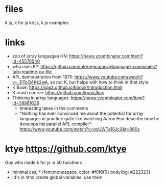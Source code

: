# files
k.js, k for js
ke.js, k.js examples


# links
- zoo of array languages HN: https://news.ycombinator.com/item?id=45578540
- who uses K?:  https://github.com/interregna/arraylanguage-companies?tab=readme-ov-file
- APL demonstration from 1975: https://www.youtube.com/watch?v=_DTpQ4Kk2wA, so not K, but helps with how to think in that style
- K Book: https://xpqz.github.io/kbook/Introduction.html
- K crash course: https://github.com/kparc/kcc
- Thinking in array languages: https://news.ycombinator.com/item?id=38981639
  - Interesting takes in the comments
  - "Nothing has ever convinced me about the potential for array languages in practice quite like watching Aaron Hsu describe how he develops his parallel APL compiler": https://www.youtube.com/watch?v=gcUWTa16Jc0&t=860s

# ktye https://github.com/ktye
Guy who made k for js in 50 functions
- minimal css, * {font:monospace, color: #f0f6f0} body{bg: #222323} 
- id's in html create global variables. use them

